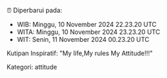 ⏰ Diperbarui pada:
- WIB: Minggu, 10 November 2024 22.23.20 UTC
- WITA: Minggu, 10 November 2024 23.23.20 UTC
- WIT: Senin, 11 November 2024 00.23.20 UTC

Kutipan Inspiratif:
"My life,My rules My Attitude!!!"


Kategori: attitude

